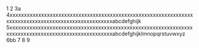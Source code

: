 1
2
3a
4xxxxxxxxxxxxxxxxxxxxxxxxxxxxxxxxxxxxxxxxxxxxxxxxxxxxxxxxxxxxxxxxxxxxxxxxxxxxxxxxxxxxxxxxxxxxxxxxxxxxxabcdefghijk
5xxxxxxxxxxxxxxxxxxxxxxxxxxxxxxxxxxxxxxxxxxxxxxxxxxxxxxxxxxxxxxxxxxxxxxxxxxxxxxxxxxxxxxxxxxxxxxxxxxxxxabcdefghijklmnopqrstuvwxyz
6bb
7
8
9
